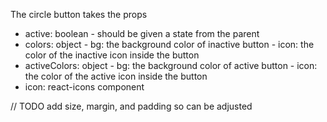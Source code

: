 The circle button takes the props

- active: boolean - should be given a state from the parent
- colors: object
        - bg: the background color of inactive button
        - icon: the color of the inactive icon inside the button
- activeColors: object
        - bg: the background color of active button
        - icon: the color of the active icon inside the button
- icon: react-icons component

// TODO add size, margin, and padding so can be adjusted